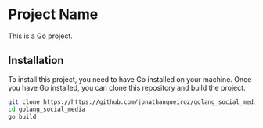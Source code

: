 # Project Name

This is a Go project.

## Installation

To install this project, you need to have Go installed on your machine. Once you have Go installed, you can clone this repository and build the project.

```bash
git clone https://https://github.com/jonathanqueiroz/golang_social_media.git
cd golang_social_media
go build
